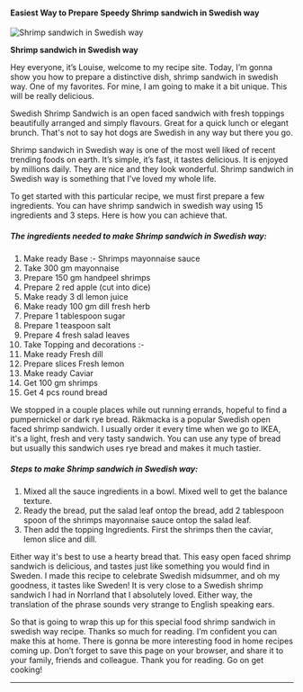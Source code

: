             

#### Easiest Way to Prepare Speedy Shrimp sandwich in Swedish way

![Shrimp sandwich in Swedish way](https://img-global.cpcdn.com/recipes/8c40e952d6b28899/751x532cq70/shrimp-sandwich-in-swedish-way-recipe-main-photo.jpg)

**Shrimp sandwich in Swedish way**

Hey everyone, it’s Louise, welcome to my recipe site. Today, I’m gonna show you how to prepare a distinctive dish, shrimp sandwich in swedish way. One of my favorites. For mine, I am going to make it a bit unique. This will be really delicious.

Swedish Shrimp Sandwich is an open faced sandwich with fresh toppings beautifully arranged and simply flavours. Great for a quick lunch or elegant brunch. That's not to say hot dogs are Swedish in any way but there you go.

Shrimp sandwich in Swedish way is one of the most well liked of recent trending foods on earth. It’s simple, it’s fast, it tastes delicious. It is enjoyed by millions daily. They are nice and they look wonderful. Shrimp sandwich in Swedish way is something that I’ve loved my whole life.

To get started with this particular recipe, we must first prepare a few ingredients. You can have shrimp sandwich in swedish way using 15 ingredients and 3 steps. Here is how you can achieve that.

##### The ingredients needed to make Shrimp sandwich in Swedish way:

1.  Make ready Base :- Shrimps mayonnaise sauce
2.  Take 300 gm mayonnaise
3.  Prepare 150 gm handpeel shrimps
4.  Prepare 2 red apple (cut into dice)
5.  Make ready 3 dl lemon juice
6.  Make ready 100 gm dill fresh herb
7.  Prepare 1 tablespoon sugar
8.  Prepare 1 teaspoon salt
9.  Prepare 4 fresh salad leaves
10.  Take Topping and decorations :-
11.  Make ready Fresh dill
12.  Prepare slices Fresh lemon
13.  Make ready Caviar
14.  Get 100 gm shrimps
15.  Get 4 pcs round bread

We stopped in a couple places while out running errands, hopeful to find a pumpernickel or dark rye bread. Räkmacka is a popular Swedish open faced shrimp sandwich. I usually order it every time when we go to IKEA, it's a light, fresh and very tasty sandwich. You can use any type of bread but usually this sandwich uses rye bread and makes it much tastier.

##### Steps to make Shrimp sandwich in Swedish way:

1.  Mixed all the sauce ingredients in a bowl. Mixed well to get the balance texture.
2.  Ready the bread, put the salad leaf ontop the bread, add 2 tablespoon spoon of the shrimps mayonnaise sauce ontop the salad leaf.
3.  Then add the topping Ingredients. First the shrimps then the caviar, lemon slice and dill.

Either way it's best to use a hearty bread that. This easy open faced shrimp sandwich is delicious, and tastes just like something you would find in Sweden. I made this recipe to celebrate Swedish midsummer, and oh my goodness, it tastes like Sweden! It is very close to a Swedish shrimp sandwich I had in Norrland that I absolutely loved. Either way, the translation of the phrase sounds very strange to English speaking ears.

So that is going to wrap this up for this special food shrimp sandwich in swedish way recipe. Thanks so much for reading. I’m confident you can make this at home. There is gonna be more interesting food in home recipes coming up. Don’t forget to save this page on your browser, and share it to your family, friends and colleague. Thank you for reading. Go on get cooking!

* * *